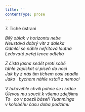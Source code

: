 ```yaml
---
title: ''
contentType: prose
---
```


7. Tiché ústraní

_Bílý oblak v horizontu nebe  
Neustává dobrý vítr z daleka  
Odmlčí se náhle nefritová loutna  
Ledovatá peřej tence odtéká_

_Z čista jasna sedět proti sobě  
táhle zapískat si píseň do noci  
Jak by z nás tím tichem cosi spadlo  
Jako   bychom náhle vstali z nemoci_

_V takovéhle chvíli pohne se i srdce  
Úlevou mu soucit k všemu zdejšímu  
To   co v poezii báseň Yuanminga  
v koloběhu času doba podzimu_
